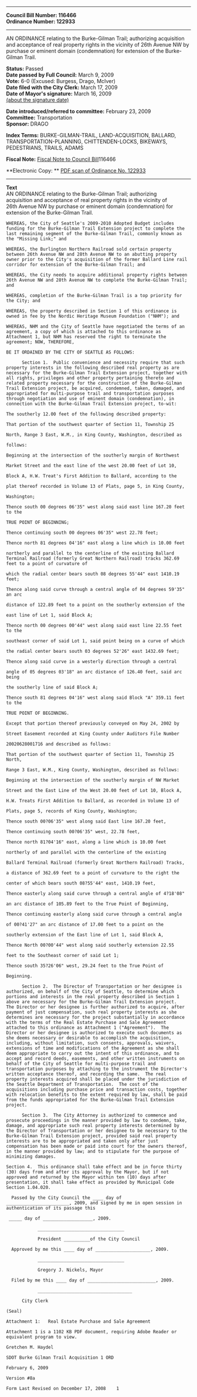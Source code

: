 * * * * *  
  
**Council Bill Number: [](#h0)[](#h2)116466**   
**Ordinance Number: 122933**  
  
* * * * *  
  
AN ORDINANCE relating to the Burke-Gilman Trail; authorizing acquisition and acceptance of real property rights in the vicinity of 26th Avenue NW by purchase or eminent domain (condemnation) for extension of the Burke-Gilman Trail.  
  
**Status:** Passed   
**Date passed by Full Council:** March 9, 2009   
**Vote:** 6-0 (Excused: Burgess, Drago, McIver)   
**Date filed with the City Clerk:** March 17, 2009   
**Date of Mayor's signature:** March 16, 2009   
[(about the signature date)](/~public/approvaldate.htm)   
  
  
**Date introduced/referred to committee:** February 23, 2009   
**Committee:** Transportation   
**Sponsor:** DRAGO   
  
**Index Terms:** BURKE-GILMAN-TRAIL, LAND-ACQUISITION, BALLARD, TRANSPORTATION-PLANNING, CHITTENDEN-LOCKS, BIKEWAYS, PEDESTRIANS, TRAILS, ADAMS  
  
**Fiscal Note:** [Fiscal Note to Council Bill](http://clerk.seattle.gov/~public/fnote/116466.htm)[](#h1)[](#h3)116466  
  
**Electronic Copy: ** [PDF scan of Ordinance No. 122933](/~archives/Ordinances/Ord_122933.pdf)  
  
* * * * *  
  
**Text**  
    AN ORDINANCE relating to the Burke-Gilman Trail; authorizing  
    acquisition and acceptance of real property rights in the vicinity of  
    26th Avenue NW by purchase or eminent domain (condemnation) for  
    extension of the Burke-Gilman Trail.  
  
    WHEREAS, the City of Seattle's 2009-2010 Adopted Budget includes  
    funding for the Burke-Gilman Trail Extension project to complete the  
    last remaining segment of the Burke-Gilman Trail, commonly known as  
    the "Missing Link;" and  
  
    WHEREAS, the Burlington Northern Railroad sold certain property  
    between 26th Avenue NW and 28th Avenue NW to an abutting property  
    owner prior to the City's acquisition of the former Ballard Line rail  
    corridor for extension of the Burke-Gilman Trail; and  
  
    WHEREAS, the City needs to acquire additional property rights between  
    26th Avenue NW and 28th Avenue NW to complete the Burke-Gilman Trail;  
    and  
  
    WHEREAS, completion of the Burke-Gilman Trail is a top priority for  
    the City; and  
  
    WHEREAS, the property described in Section 1 of this ordinance is  
    owned in fee by the Nordic Heritage Museum Foundation ("NHM"); and  
  
    WHEREAS, NHM and the City of Seattle have negotiated the terms of an  
    agreement, a copy of which is attached to this ordinance as  
    Attachment 1, but NHM has reserved the right to terminate the  
    agreement; NOW, THEREFORE,  
  
    BE IT ORDAINED BY THE CITY OF SEATTLE AS FOLLOWS:  
  
          Section 1.  Public convenience and necessity require that such  
    property interests in the following described real property as are  
    necessary for the Burke-Gilman Trail Extension project, together with  
    all rights, privileges and other property pertaining thereto and  
    related property necessary for the construction of the Burke-Gilman  
    Trail Extension project, be acquired, condemned, taken, damaged, and  
    appropriated for multi-purpose trail and transportation purposes  
    through negotiation and use of eminent domain (condemnation), in  
    connection with the Burke-Gilman Trail Extension project, to-wit:  
  
    The southerly 12.00 feet of the following described property:  
  
    That portion of the southwest quarter of Section 11, Township 25  
  
    North, Range 3 East, W.M., in King County, Washington, described as  
  
    follows:  
  
    Beginning at the intersection of the southerly margin of Northwest  
  
    Market Street and the east line of the west 20.00 feet of Lot 10,  
  
    Block A, H.W. Treat's First Addition to Ballard, according to the  
  
    plat thereof recorded in Volume 13 of Plats, page 5, in King County,  
  
    Washington;  
  
    Thence south 00 degrees 06'35" west along said east line 167.20 feet  
    to the  
  
    TRUE POINT OF BEGINNING;  
  
    Thence continuing south 00 degrees 06'35" west 22.78 feet;  
  
    Thence north 81 degrees 04'16" east along a line which is 10.00 feet  
  
    northerly and parallel to the centerline of the existing Ballard  
    Terminal Railroad (formerly Great Northern Railroad) tracks 362.69  
    feet to a point of curvature of  
  
    which the radial center bears south 08 degrees 55'44" east 1410.19  
    feet;  
  
    Thence along said curve through a central angle of 04 degrees 59'35"  
    an arc  
  
    distance of 122.89 feet to a point on the southerly extension of the  
  
    east line of Lot 1, said Block A;  
  
    Thence north 00 degrees 00'44" west along said east line 22.55 feet  
    to the  
  
    southeast corner of said Lot 1, said point being on a curve of which  
  
    the radial center bears south 03 degrees 52'26" east 1432.69 feet;  
  
    Thence along said curve in a westerly direction through a central  
  
    angle of 05 degrees 03'18" an arc distance of 126.40 feet, said arc  
    being  
  
    the southerly line of said Block A;  
  
    Thence south 81 degrees 04'16" west along said Block "A" 359.11 feet  
    to the  
  
    TRUE POINT OF BEGINNING.  
  
    Except that portion thereof previously conveyed on May 24, 2002 by  
  
    Street Easement recorded at King County under Auditors File Number  
  
    20020628001716 and described as follows:  
  
    That portion of the southwest quarter of Section 11, Township 25  
    North,  
  
    Range 3 East, W.M., King County, Washington, described as follows:  
  
    Beginning at the intersection of the southerly margin of NW Market  
  
    Street and the East Line of the West 20.00 feet of Lot 10, Block A,  
  
    H.W. Treats First Addition to Ballard, as recorded in Volume 13 of  
  
    Plats, page 5, records of King County, Washington;  
  
    Thence south 00?06'35" west along said East line 167.20 feet,  
  
    Thence continuing south 00?06'35" west, 22.78 feet,  
  
    Thence north 81?04'16" east, along a line which is 10.00 feet  
  
    northerly of and parallel with the centerline of the existing  
  
    Ballard Terminal Railroad (formerly Great Northern Railroad) Tracks,  
  
    a distance of 362.69 feet to a point of curvature to the right the  
  
    center of which bears south 08?55'44" east, 1410.19 feet,  
  
    Thence easterly along said curve through a central angle of 4?18'08"  
  
    an arc distance of 105.89 feet to the True Point of Beginning,  
  
    Thence continuing easterly along said curve through a central angle  
  
    of 00?41'27" an arc distance of 17.00 feet to a point on the  
  
    southerly extension of the East line of Lot 1, said Block A,  
  
    Thence North 00?00'44" west along said southerly extension 22.55  
  
    feet to the Southeast corner of said Lot 1;  
  
    Thence south 35?26'06" west, 29.24 feet to the True Point of  
  
    Beginning.  
  
          Section 2.  The Director of Transportation or her designee is  
    authorized, on behalf of the City of Seattle, to determine which  
    portions and interests in the real property described in Section 1  
    above are necessary for the Burke-Gilman Trail Extension project.  
    The Director or her designee is further authorized to acquire, after  
    payment of just compensation, such real property interests as she  
    determines are necessary for the project substantially in accordance  
    with the terms of the Real Estate Purchase and Sale Agreement  
    attached to this ordinance as Attachment 1 ("Agreement").  The  
    Director or her designee is authorized to execute such documents as  
    she deems necessary or desirable to accomplish the acquisition,  
    including, without limitation, such consents, approvals, waivers,  
    extensions of time and modifications of the Agreement as she shall  
    deem appropriate to carry out the intent of this ordinance, and to  
    accept and record deeds, easements, and other written instruments on  
    behalf of the City of Seattle for multi-purpose trail and  
    transportation purposes by attaching to the instrument the Director's  
    written acceptance thereof, and recording the same.  The real  
    property interests acquired shall be placed under the jurisdiction of  
    the Seattle Department of Transportation.  The cost of the  
    acquisitions including purchase price and transaction costs, together  
    with relocation benefits to the extent required by law, shall be paid  
    from the funds appropriated for the Burke-Gilman Trail Extension  
    project.  
  
          Section 3.  The City Attorney is authorized to commence and  
    prosecute proceedings in the manner provided by law to condemn, take,  
    damage, and appropriate such real property interests determined by  
    the Director of Transportation or her designee to be necessary to the  
    Burke-Gilman Trail Extension project, provided said real property  
    interests are to be appropriated and taken only after just  
    compensation has been made or paid into court for the owners thereof,  
    in the manner provided by law; and to stipulate for the purpose of  
    minimizing damages.  
  
    Section 4.  This ordinance shall take effect and be in force thirty  
    (30) days from and after its approval by the Mayor, but if not  
    approved and returned by the Mayor within ten (10) days after  
    presentation, it shall take effect as provided by Municipal Code  
    Section 1.04.020.  
  
      Passed by the City Council the ____ day of  
    ________________________, 2009, and signed by me in open session in  
    authentication of its passage this  
  
     _____ day of ___________________, 2009.  
  
                _________________________________  
  
                President __________of the City Council  
  
      Approved by me this ____ day of _____________________, 2009.  
  
                _________________________________  
  
                Gregory J. Nickels, Mayor  
  
      Filed by me this ____ day of __________________________, 2009.  
  
                ____________________________________  
  
          City Clerk  
  
    (Seal)  
  
    Attachment 1:   Real Estate Purchase and Sale Agreement  
  
    Attachment 1 is a 1102 KB PDF document, requiring Adobe Reader or equivalent program to view.  
  
    Gretchen M. Haydel  
  
    SDOT Burke Gilman Trail Acquisition 1 ORD  
  
    February 6, 2009  
  
    Version #8a  
  
    Form Last Revised on December 17, 2008    1  
